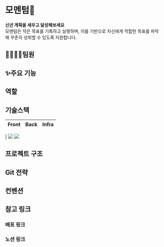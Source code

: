 # 모멘텀💫

**신년 계획을 세우고 달성해보세요**
<br/>
모멘텀은 작은 목표를 기록하고 실행하며, 이를 기반으로 자신에게 적합한 목표를 파악해 꾸준히 성취할 수 있도록 지원합니다.

## 👨‍👩‍👧‍👦팀원

## ✨주요 기능

## 역할

## 기술스택

| Front | Back | Infra |
| :---: | :--: | :---: |

| <img src="https://img.shields.io/badge/React-61DAFB?style=flat-square&logo=React&logoColor=white"/> <img src="https://img.shields.io/badge/ReactRouter-CA4245?style=flat-square&logo=reactrouter&logoColor=white"/>

## 프로젝트 구조

## Git 전략

## 컨벤션

## 참고 링크

### 배포 링크

### 노션 링크
